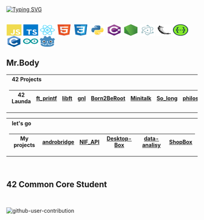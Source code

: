 [![Typing SVG](https://readme-typing-svg.herokuapp.com?font=Fira+Code&weight=300&size=50&duration=4000&pause=1000&color=004C00F&center=true&vCenter=true&random=false&width=1000&lines=Hello%2C+my+name+is+Mr.</Body>;I'm+18+years+old;I'm+a+Software+Developer;I'am+from+Angola;I+Study+at+42+Luanda;welcome%3A)](https://git.io/typing-svg)

<div style="display: inline_block"><br>
  <img align="center" alt="Rafa-Js" height="30" width="40" src="https://raw.githubusercontent.com/devicons/devicon/master/icons/javascript/javascript-plain.svg">
  <img align="center" alt="Rafa-Ts" height="30" width="40" src="https://raw.githubusercontent.com/devicons/devicon/master/icons/typescript/typescript-plain.svg">
  <img align="center" alt="Rafa-React" height="30" width="40" src="https://raw.githubusercontent.com/devicons/devicon/master/icons/react/react-original.svg">
  <img align="center" alt="Rafa-HTML" height="30" width="40" src="https://raw.githubusercontent.com/devicons/devicon/master/icons/html5/html5-original.svg">
  <img align="center" alt="Rafa-CSS" height="30" width="40" src="https://raw.githubusercontent.com/devicons/devicon/master/icons/css3/css3-original.svg">
  <img align="center" alt="Rafa-Python" height="30" width="40" src="https://raw.githubusercontent.com/devicons/devicon/master/icons/python/python-original.svg">
  <img align="center" alt="Rafa-Csharp" height="30" width="40" src="https://raw.githubusercontent.com/devicons/devicon/master/icons/csharp/csharp-original.svg">
  <img align="center" alt="Rafa-Csharp" height="30" width="40" src="https://raw.githubusercontent.com/devicons/devicon/master/icons/nodejs/nodejs-original.svg">
  <img align="center" alt="Rafa-Csharp" height="30" width="40" src="https://raw.githubusercontent.com/devicons/devicon/master/icons/electron/electron-original.svg">
  <img align="center" alt="Rafa-Csharp" height="30" width="40" src="https://raw.githubusercontent.com/devicons/devicon/master/icons/flask/flask-original.svg">
  <img align="center" alt="Rafa-Csharp" height="30" width="40" src="https://raw.githubusercontent.com/devicons/devicon/master/icons/swagger/swagger-original.svg">
  <img align="center" alt="Rafa-Csharp" height="30" width="40" src="https://raw.githubusercontent.com/devicons/devicon/master/icons/c/c-original.svg">
  <img align="center" alt="Rafa-Csharp" height="30" width="40" src="https://raw.githubusercontent.com/devicons/devicon/master/icons/arduino/arduino-original.svg">
  <img align="center" alt="Rafa-Csharp" height="30" width="40" src="https://raw.githubusercontent.com/devicons/devicon/master/icons/godot/godot-original.svg">
</div>

## Mr.Body


<table>
<tr>
<th align="left"> &nbsp; 42 Projects</th>
</tr>
<tr>

<td>

| 42 Launda  | [ft_printf](https://github.com/mr-body/ft_printf) | [libft](https://github.com/mr-body/libft) | [gnl](https://github.com/mr-body/gnl_42) | [Born2BeRoot](https://github.com/mr-body/Born2BeRoot) | [Minitalk](https://github.com/mr-body/minitalk) | [So_long](https://github.com/mr-body/so_long) |[philosophers](https://github.com/mr-body/philosophers)|
|--|--|--|--|--|--|--|--|
</td> </tr> </table>

<table>
<tr>
<th align="left"> &nbsp; let's go</th>
</tr>
<tr>

<td>

| My projects | [androbridge](https://github.com/mr-body/androbridge) | [NIF_API](https://github.com/mr-body/NIF_API) | [Desktop-Box](https://github.com/mr-body/Desktop-Box) | [data-analisy](https://github.com/mr-body/data-analisy) | [ShopBox](https://github.com/mr-body/ShopBox) |
|--|--|--|--|--|--|

</td> </tr> </table>

<br>

## 42 Common Core Student


</td>

</tr> </table>


<br>


![github-user-contribution](https://user-images.githubusercontent.com/58959408/157782696-8bc9ca49-ca61-4ab5-8b83-49c4e76c1a8f.svg)
